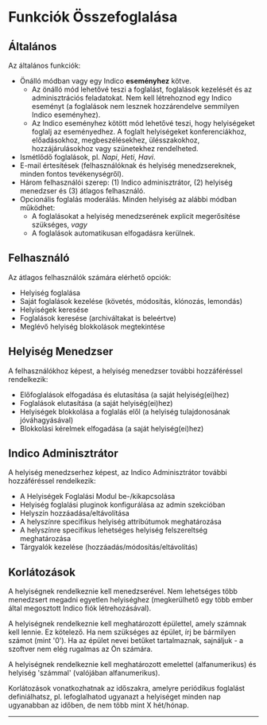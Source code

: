 # Funkciók Összefoglalása

## Általános

Az általános funkciók:

* Önálló módban vagy egy Indico **eseményhez** kötve.
  * Az önálló mód lehetővé teszi a foglalást, foglalások kezelését és az adminisztrációs feladatokat. Nem kell létrehoznod egy Indico eseményt \(a foglalások nem lesznek hozzárendelve semmilyen Indico eseményhez\).
  * Az Indico eseményhez kötött mód lehetővé teszi, hogy helyiségeket foglalj az eseményedhez. A foglalt helyiségeket konferenciákhoz, előadásokhoz, megbeszélésekhez, ülésszakokhoz, hozzájárulásokhoz vagy szünetekhez rendelheted.
* Ismétlődő foglalások, pl. _Napi_, _Heti_, _Havi_.
* E-mail értesítések \(felhasználóknak és helyiség menedzsereknek, minden fontos tevékenységről\).
* Három felhasználói szerep: \(1\) Indico adminisztrátor, \(2\) helyiség menedzser és \(3\) átlagos felhasználó.
* Opcionális foglalás moderálás. Minden helyiség az alábbi módban működhet:
  * A foglalásokat a helyiség menedzserének explicit megerősítése szükséges, _vagy_
  * A foglalások automatikusan elfogadásra kerülnek.

## Felhasználó

Az átlagos felhasználók számára elérhető opciók:

* Helyiség foglalása
* Saját foglalások kezelése \(követés, módosítás, klónozás, lemondás\)
* Helyiségek keresése
* Foglalások keresése \(archiváltakat is beleértve\)
* Meglévő helyiség blokkolások megtekintése

## Helyiség Menedzser

A felhasználókhoz képest, a helyiség menedzser további hozzáféréssel rendelkezik:

* Előfoglalások elfogadása és elutasítása \(a saját helyiség\(ei\)hez\)
* Foglalások elutasítása \(a saját helyiség\(ei\)hez\)
* Helyiségek blokkolása a foglalás elől \(a helyiség tulajdonosának jóváhagyásával\)
* Blokkolási kérelmek elfogadása \(a saját helyiség\(ei\)hez\)

## Indico Adminisztrátor

A helyiség menedzserhez képest, az Indico Adminisztrátor további hozzáféréssel rendelkezik:

* A Helyiségek Foglalási Modul be-/kikapcsolása
* Helyiség foglalási pluginok konfigurálása az admin szekcióban
* Helyszín hozzáadása/eltávolítása
* A helyszínre specifikus helyiség attribútumok meghatározása
* A helyszínre specifikus lehetséges helyiség felszereltség meghatározása
* Tárgyalók kezelése \(hozzáadás/módosítás/eltávolítás\)

## Korlátozások

A helyiségnek rendelkeznie kell menedzserével. Nem lehetséges több menedzsert megadni egyetlen helyiséghez \(megkerülhető egy több ember által megosztott Indico fiók létrehozásával\).

A helyiségnek rendelkeznie kell meghatározott épülettel, amely számnak kell lennie. Ez kötelező. Ha nem szükséges az épület, írj be bármilyen számot \(mint '0'\). Ha az épület nevei betűket tartalmaznak, sajnáljuk - a szoftver nem elég rugalmas az Ön számára.

A helyiségnek rendelkeznie kell meghatározott emelettel \(alfanumerikus\) és helyiség 'számmal' \(valójában alfanumerikus\).

Korlátozások vonatkozhatnak az időszakra, amelyre periódikus foglalást definiálhatsz, pl. lefoglalhatod ugyanazt a helyiséget minden nap ugyanabban az időben, de nem több mint X hét/hónap.

---
